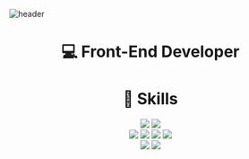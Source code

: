![header](https://capsule-render.vercel.app/api?type=waving&color=0:00C9FF,100:004FF9&height=300&section=header&text=Soohyeon%20Hwang&fontSize=90&fontColor=DDDDDD&animation=fadeIn&fontAlignY=38&desc=Welcome%20to%20my%20github%20profile&descAlignY=51&descAlign=62)
<div align="center">
  
  <h1> 💻 Front-End Developer </h1>

  <h1> 🔨 Skills </h1>
  <img src="https://img.shields.io/badge/Vue.js-4FC08D?style=flat-square&logo=Vue.js&logoColor=white"/>
  <img src="https://img.shields.io/badge/React-61DAFB?style=flat-square&logo=React&logoColor=black" />
  <br>
  <img src="https://img.shields.io/badge/html5-E34F26?style=flat-square&logo=html5&logoColor=white" />
  <img src="https://img.shields.io/badge/CSS3-1572B6?style=flat-square&logo=css3&logoColor=white" />
  <img src="https://img.shields.io/badge/JavaScript-F7DF1E?style=flat-square&logo=JavaScript&logoColor=white" />
  <img src="https://img.shields.io/badge/TypeScript-3178C6?style=flat-square&logo=TypeScript&logoColor=white" />
  <br>
  <img src="https://img.shields.io/badge/java-007396?style=flat-square&logo=java&logoColor=white" />
  <img src="https://img.shields.io/badge/C-A8B9CC?style=flat-square&logo=C&logoColor=white"/>
  
  <!--
  <h1> 🔥 Activity </h1>
  ![Anurag's GitHub stats](https://github-readme-stats.vercel.app/api?username=Soohyeon02&show_icons=true&theme=graywhite)
  -->

</div>
